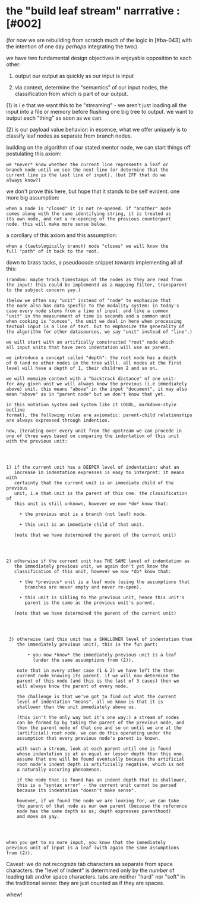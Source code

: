 # the "build leaf stream" narrrative :[#002]

(for now we are rebuilding from scratch much of the logic in [#ba-043]
with the intention of one day *perhaps* integrating the two:)

we have two fundamental design objectives in enjoyable opposition to
each other:

  1) output our output as quickly as our input is input

  2) via context, determine the "semantics" of our input nodes,
     the classification from which is part of our output.

(1) is i.e that we want this to be "streaming" - we aren't just
loading all the input into a file or memory before flushing one big
tree to output. we want to output each "thing" as soon as we can.

(2) is our payload value behavior: in essence, what we offer uniquely
is to classify leaf nodes as separate from branch nodes.

building on the algorithm of our stated mentor node, we can start
things off postulating this axiom:

    we *never* know whether the current line represents a leaf or
    branch node until we see the next line (or determine that the
    current line is the last line of input). (but IFF that do we
    always know?)

we don't prove this here, but hope that it stands to be self evident.
one more big assumption:

    when a node is "closed" it is not re-opened. if "another" node
    comes along with the same identifying string, it is treated as
    its own node, and not a re-opening of the previous counterpart
    node. this will make more sense below.

a corollary of this axiom and this assumption:

    when a (tautologically branch) node "closes" we will know the
    full "path" of it back to the root.

down to brass tacks, a pseudocode snippet towards implementing all
of this:

    (random: maybe track timestamps of the nodes as they are read from
    the input! this could be implementd as a mapping filter, transparent
    to the subject concern yay.)

    (below we often say "unit" instead of "node" to emphasize that
    the node also has data specfic to the modality system: in today's
    case every node stems from a line of input. and like a common
    "unit" in the measurement of time is seconds and a common unit
    when cooking is "ounces", the unit we deal in here when processing
    textual input is a line of text. but to emphasize the generality of
    the algorithm for other datasources, we say "unit" instead of "line".)

    we will start with an artifically constructed "root" node which
    all input units that have zero indentation will use as parent.

    we introduce a concept called "depth": the root node has a depth
    of 0 (and no other nodes in the tree will). all nodes at the first
    level will have a depth of 1, their children 2 and so on.

    we will memoize context with a "backtrack distance" of one unit:
    for any given unit we will always know the previous (i.e immediately
    above) unit. this means "above" in the input "document". it may also
    mean "above" as in "parent node" but we don't know that yet.

    in this notation system and system like it (OGDL, markdown-style outline
    format), the following rules are axiomatic: parent-child relationships
    are always expressed through indention.

    now, iterating over every unit from the upstream we can procede in
    one of three ways based on comparing the indentation of this unit
    with the previous unit:




    1) if the current unit has a DEEPER level of indentation: what an
       increase in indentation expresses is easy to interpret: it means with
       certainty that the current unit is an immediate child of the previous
       unit, i.e that unit is the parent of this one. the classification of
       this unit is still unknown, however we now *do* know that:

         • the previous unit is a branch (not leaf) node.

         • this unit is an immediate child of that unit.

       (note that we have determined the parent of the current unit)




    2) otherwise if the current unit has THE SAME level of indentation as
       the immediately previous unit, we again don't yet know the
       classification of this unit, however we now *do* know that:

         • the *previous* unit is a leaf node (using the assumptions that
           branches are never empty and never re-open).

         • this unit is sibling to the previous unit, hence this unit's
           parent is the same as the previous unit's parent.

       (note that we have determined the parent of the current unit)




     3) otherwise (and this unit has a SHALLOWER level of indentation than
        the immediately previous unit), this is the fun part:

            • you now *know* the immediately previous unit is a leaf
              (under the same assumptions from (2)).

        note that in every other case (1 & 2) we have left the then
        current node knowing its parent. if we will now determine the
        parent of this node (and this is the last of 3 cases) then we
        will always know the parent of every node.

        the challenge is that we've got to find out what the current
        level of indentation "means". all we know is that it is
        shallower than the unit immediately above us.

        (this isn't the only way but it's one way:) a stream of nodes
        can be formed by by taking the parent of the previous node, and
        then the parent node of that one and so on until we are at the
        (artificial) root node. we can do this operating under the
        assumption that every previous node's parent is known.

        with such a stream, look at each parent until one is found
        whose indentation is at an equal or lesser depth than this one.
        assume that one will be found eventually because the artificial
        root node's indent depth is artificially negative, which is not
        a naturally occuring phenomenon.

        if the node that is found has an indent depth that is shallower,
        this is a "syntax error" - the current unit cannot be parsed
        because its indentation "doesn't make sense".

        however, if we found the node we are looking for, we can take
        the parent of that node as our own parent (because the reference
        node has the same depth as us; depth expresses parenthood)
        and move on yay.




    when you get to no more input, you know that the immediately
    previous unit of input is a leaf (with again the same assumptions
    from (2)).

Caveat: we do not recognize tab characters as separate from space
characters. the "level of indent" is determined only by the *number* of
leading tab and/or space characters. tabs are neither "hard" nor "soft"
in the traditional sense: they are just counted as if they are spaces.

whew!
